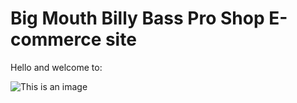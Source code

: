 # Big Mouth Billy Bass Pro Shop E-commerce site
Hello and welcome to:

![This is an image](./public/fiish.gif)
